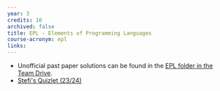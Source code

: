 ```yaml
---
year: 3
credits: 10
archived: false
title: EPL - Elements of Programming Languages
course-acronym: epl
links:
---
```


- Unofficial past paper solutions can be found in the [EPL folder in the Team Drive](/drive?next=0B2AAOQQZ_8BxYjhfTUNsR2dEaTQ).
- [Stefi's Quizlet (23/24)](https://quizlet.com/gb/858687382/elements-of-programming-languages-flash-cards/?i=1ru0hz&x=1jqt)
